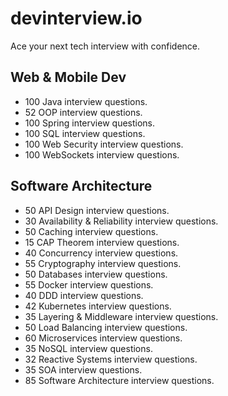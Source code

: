 # devinterview.io
Ace your next tech interview with confidence.

## Web & Mobile Dev
  - 100 Java interview questions.
  - 52 OOP interview questions.
  - 100 Spring interview questions.
  - 100 SQL interview questions.
  - 100 Web Security interview questions.
  - 100 WebSockets interview questions.


## Software Architecture
  - 50 API Design interview questions.
  - 30 Availability & Reliability interview questions.
  - 50 Caching interview questions.
  - 15 CAP Theorem interview questions.
  - 40 Concurrency interview questions.
  - 55 Cryptography interview questions.
  - 50 Databases interview questions.
  - 55 Docker interview questions.
  - 40 DDD interview questions.
  - 42 Kubernetes interview questions.
  - 35 Layering & Middleware interview questions.
  - 50 Load Balancing interview questions.
  - 60 Microservices interview questions.
  - 35 NoSQL interview questions.
  - 32 Reactive Systems interview questions.
  - 35 SOA interview questions.
  - 85 Software Architecture interview questions.
